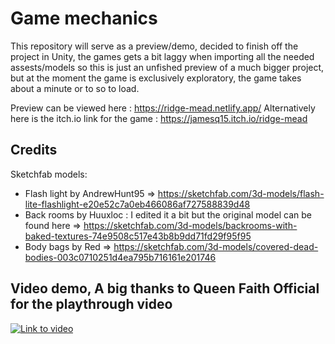 # Game mechanics

This repository will serve as a preview/demo, decided to finish off the project in Unity, the games gets a bit laggy
when importing all the needed assests/models so this is just an unfished preview of a much bigger project, but at the moment 
the game is exclusively exploratory, the game takes about a minute or to so to load.

Preview can be viewed here : https://ridge-mead.netlify.app/
Alternatively here is the itch.io link for the game : https://jamesq15.itch.io/ridge-mead

## Credits 
Sketchfab models:
- Flash light by AndrewHunt95  => https://sketchfab.com/3d-models/flash-lite-flashlight-e20e52c7a0eb466086af727588839d48
- Back rooms by Huuxloc : I edited it a bit but the original model can be found here => https://sketchfab.com/3d-models/backrooms-with-baked-textures-74e9508c517e43b8b9dd71fd29f95f95 
- Body bags by Red => https://sketchfab.com/3d-models/covered-dead-bodies-003c0710251d4ea795b716161e201746


## Video demo,  A big thanks to Queen Faith Official for the playthrough video

[![Link to video](https://img.youtube.com/vi/T_b4St1bnPc/0.jpg)](https://youtu.be/T_b4St1bnPc?si=p4RtUdA8IhADM5r2)




